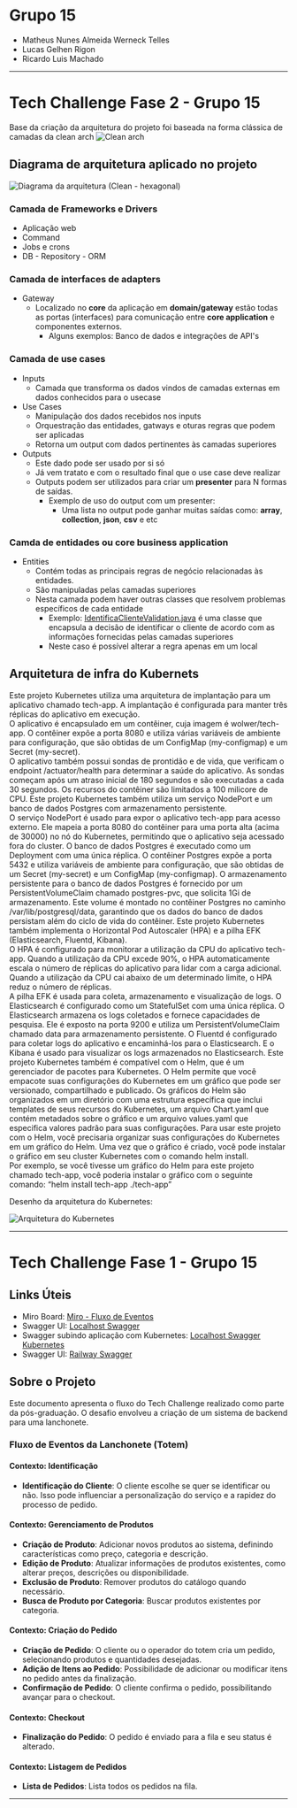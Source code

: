 # Grupo 15
- Matheus Nunes Almeida Werneck Telles
- Lucas Gelhen Rigon
- Ricardo Luis Machado
-------------------------------------------------------

# Tech Challenge Fase 2 - Grupo 15

Base da criação da arquitetura do projeto foi baseada na forma clássica de camadas da clean arch
![Clean arch](imagens/clean-arch.png)

## Diagrama de arquitetura aplicado no projeto
![Diagrama da arquitetura (Clean - hexagonal)](imagens/CleanDiagrama.jpg)
### Camada de Frameworks e Drivers
* Aplicação web
* Command
* Jobs e crons
* DB - Repository - ORM

### Camada de interfaces de adapters
* Gateway
  * Localizado no **core** da aplicação em **domain/gateway** estão todas as portas (interfaces) para comunicação entre **core application** e componentes externos.
    * Alguns exemplos: Banco de dados e integrações de API's

### Camada de use cases
* Inputs
  * Camada que transforma os dados vindos de camadas externas em dados conhecidos para o usecase
* Use Cases
  * Manipulação dos dados recebidos nos inputs
  * Orquestração das entidades, gatways e oturas regras que podem ser aplicadas
  * Retorna um output com dados pertinentes às camadas superiores
* Outputs
  * Este dado pode ser usado por si só
  * Já vem tratato e com o resultado final que o use case deve realizar
  * Outputs podem ser utilizados para criar um **presenter** para N formas de saídas.
    * Exemplo de uso do output com um presenter:
      * Uma lista no output pode ganhar muitas saídas como: **array**, **collection**, **json**, **csv** e etc

### Camda de entidades ou core business application
* Entities
  * Contém todas as principais regras de negócio relacionadas às entidades.
  * São manipuladas pelas camadas superiores
  * Nesta camada podem haver outras classes que resolvem problemas específicos de cada entidade
    * Exemplo: [IdentificaClienteValidation.java](src%2Fmain%2Fjava%2Fcom%2Ffiap%2Ftech%2Fdomain%2Fentity%2Fcliente%2Fvalidation%2FIdentificaClienteValidation.java) é uma classe que encapsula a decisão de identificar o cliente de acordo com as informações fornecidas pelas camadas superiores
    * Neste caso é possível alterar a regra apenas em um local


## Arquitetura de infra do Kubernets

Este projeto Kubernetes utiliza uma arquitetura de implantação para um aplicativo chamado tech-app. A implantação é configurada para manter três réplicas do aplicativo em execução.  
O aplicativo é encapsulado em um contêiner, cuja imagem é wolwer/tech-app. O contêiner expõe a porta 8080 e utiliza várias variáveis de ambiente para configuração, 
que são obtidas de um ConfigMap (my-configmap) e um Secret (my-secret).  
O aplicativo também possui sondas de prontidão e de vida, que verificam o endpoint /actuator/health para determinar a saúde do aplicativo. 
As sondas começam após um atraso inicial de 180 segundos e são executadas a cada 30 segundos.  Os recursos do contêiner são limitados a 100 milicore de CPU.
Este projeto Kubernetes também utiliza um serviço NodePort e um banco de dados Postgres com armazenamento persistente.  
O serviço NodePort é usado para expor o aplicativo tech-app para acesso externo. Ele mapeia a porta 8080 do contêiner para uma porta alta (acima de 30000) no nó do Kubernetes, 
permitindo que o aplicativo seja acessado fora do cluster.  O banco de dados Postgres é executado como um Deployment com uma única réplica. 
O contêiner Postgres expõe a porta 5432 e utiliza variáveis de ambiente para configuração, que são obtidas de um Secret (my-secret) e um ConfigMap (my-configmap).  O armazenamento persistente para o banco de dados Postgres é fornecido por um PersistentVolumeClaim chamado postgres-pvc, que solicita 1Gi de armazenamento. Este volume é montado no contêiner Postgres no caminho /var/lib/postgresql/data, garantindo que os dados do banco de dados persistam além do ciclo de vida do contêiner.
Este projeto Kubernetes também implementa o Horizontal Pod Autoscaler (HPA) e a pilha EFK (Elasticsearch, Fluentd, Kibana).  
O HPA é configurado para monitorar a utilização da CPU do aplicativo tech-app. Quando a utilização da CPU excede 90%, o HPA automaticamente escala o número de réplicas do 
aplicativo para lidar com a carga adicional. Quando a utilização da CPU cai abaixo de um determinado limite, o HPA reduz o número de réplicas.  
A pilha EFK é usada para coleta, armazenamento e visualização de logs. O Elasticsearch é configurado como um StatefulSet com uma única réplica. 
O Elasticsearch armazena os logs coletados e fornece capacidades de pesquisa. Ele é exposto na porta 9200 e utiliza um PersistentVolumeClaim chamado data para armazenamento persistente.  O Fluentd é configurado para coletar logs do aplicativo e encaminhá-los para o Elasticsearch.
E o Kibana é usado para visualizar os logs armazenados no Elasticsearch.
Este projeto Kubernetes também é compatível com o Helm, que é um gerenciador de pacotes para Kubernetes. 
O Helm permite que você empacote suas configurações do Kubernetes em um gráfico que pode ser versionado, compartilhado e publicado.  Os gráficos do Helm são organizados 
em um diretório com uma estrutura específica que inclui templates de seus recursos do Kubernetes, um arquivo Chart.yaml que contém metadados sobre o gráfico e um 
arquivo values.yaml que especifica valores padrão para suas configurações.  Para usar este projeto com o Helm, você precisaria organizar suas configurações do Kubernetes 
em um gráfico do Helm. Uma vez que o gráfico é criado, você pode instalar o gráfico em seu cluster Kubernetes com o comando helm install.  
Por exemplo, se você tivesse um gráfico do Helm para este projeto chamado tech-app, você poderia instalar o gráfico com o seguinte comando:
“helm install tech-app ./tech-app”

Desenho da arquitetura do Kubernetes:

![Arquitetura do Kubernetes](imagens/kube.jpg)

--------------------------------------------------------
# Tech Challenge Fase 1 - Grupo 15

## Links Úteis
- Miro Board: [Miro - Fluxo de Eventos](https://miro.com)
- Swagger UI: [Localhost Swagger](http://localhost:8080/swagger-ui/)
- Swagger subindo aplicação com Kubernetes: [Localhost Swagger Kubernetes](http://localhost:30000/swagger-ui/)
- Swagger UI: [Railway Swagger](https://fiap-production.up.railway.app/swagger-ui/index.html#/)

## Sobre o Projeto
Este documento apresenta o fluxo do Tech Challenge realizado como parte da pós-graduação. O desafio envolveu a criação de um sistema de backend para uma lanchonete.

### Fluxo de Eventos da Lanchonete (Totem)

#### Contexto: Identificação
- **Identificação do Cliente**: O cliente escolhe se quer se identificar ou não. Isso pode influenciar a personalização do serviço e a rapidez do processo de pedido.

#### Contexto: Gerenciamento de Produtos
- **Criação de Produto**: Adicionar novos produtos ao sistema, definindo características como preço, categoria e descrição.
- **Edição de Produto**: Atualizar informações de produtos existentes, como alterar preços, descrições ou disponibilidade.
- **Exclusão de Produto**: Remover produtos do catálogo quando necessário.
- **Busca de Produto por Categoria**: Buscar produtos existentes por categoria.

#### Contexto: Criação do Pedido
- **Criação de Pedido**: O cliente ou o operador do totem cria um pedido, selecionando produtos e quantidades desejadas.
- **Adição de Itens ao Pedido**: Possibilidade de adicionar ou modificar itens no pedido antes da finalização.
- **Confirmação de Pedido**: O cliente confirma o pedido, possibilitando avançar para o checkout.

#### Contexto: Checkout
- **Finalização do Pedido**: O pedido é enviado para a fila e seu status é alterado.

#### Contexto: Listagem de Pedidos
- **Lista de Pedidos**: Lista todos os pedidos na fila.
-----------------------------------------------------------------------